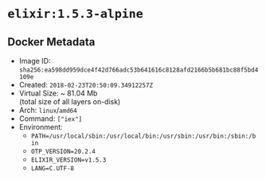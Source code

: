 # `elixir:1.5.3-alpine`

## Docker Metadata

- Image ID: `sha256:ea598dd959dce4f42d766adc53b641616c8128afd2166b5b681bc88f5bd4109e`
- Created: `2018-02-23T20:50:09.34912257Z`
- Virtual Size: ~ 81.04 Mb  
  (total size of all layers on-disk)
- Arch: `linux`/`amd64`
- Command: `["iex"]`
- Environment:
  - `PATH=/usr/local/sbin:/usr/local/bin:/usr/sbin:/usr/bin:/sbin:/bin`
  - `OTP_VERSION=20.2.4`
  - `ELIXIR_VERSION=v1.5.3`
  - `LANG=C.UTF-8`
